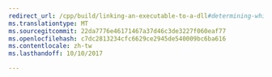 ```yaml
---
redirect_url: /cpp/build/linking-an-executable-to-a-dll#determining-which-linking-method-to-use
ms.translationtype: MT
ms.sourcegitcommit: 22da7776e46171467a37d46c3de3227f060eaf77
ms.openlocfilehash: c7dc2813234cfc6629ce2945de540009bc6ba616
ms.contentlocale: zh-tw
ms.lasthandoff: 10/10/2017

---
```


